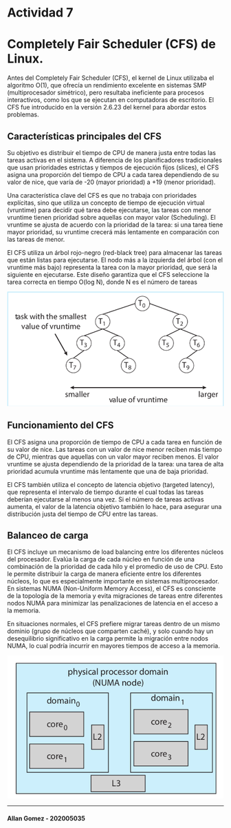 # Actividad 7
# Completely Fair Scheduler (CFS) de Linux.
Antes del Completely Fair Scheduler (CFS), el kernel de Linux utilizaba el algoritmo O(1), que ofrecía un rendimiento excelente en sistemas SMP (multiprocesador simétrico), pero resultaba ineficiente para procesos interactivos, como los que se ejecutan en computadoras de escritorio. El CFS fue introducido en la versión 2.6.23 del kernel para abordar estos problemas.

## Características principales del CFS
Su objetivo es distribuir el tiempo de CPU de manera justa entre todas las tareas activas en el sistema. A diferencia de los planificadores tradicionales que usan prioridades estrictas y tiempos de ejecución fijos (slices), el CFS asigna una proporción del tiempo de CPU a cada tarea dependiendo de su valor de nice, que varía de -20 (mayor prioridad) a +19 (menor prioridad).

Una característica clave del CFS es que no trabaja con prioridades explícitas, sino que utiliza un concepto de tiempo de ejecución virtual (vruntime) para decidir qué tarea debe ejecutarse, las tareas con menor vruntime tienen prioridad sobre aquellas con mayor valor (Scheduling).
El vruntime se ajusta de acuerdo con la prioridad de la tarea: si una tarea tiene mayor prioridad, su vruntime crecerá más lentamente en comparación con las tareas de menor. 

El CFS utiliza un árbol rojo-negro (red-black tree) para almacenar las tareas que están listas para ejecutarse. El nodo más a la izquierda del árbol (con el vruntime más bajo) representa la tarea con la mayor prioridad, que será la siguiente en ejecutarse. Este diseño garantiza que el CFS seleccione la tarea correcta en tiempo O(log N), donde N es el número de tareas

![arbool](img/red-black.png)
## Funcionamiento del CFS
El CFS asigna una proporción de tiempo de CPU a cada tarea en función de su valor de nice. Las tareas con un valor de nice menor reciben más tiempo de CPU, mientras que aquellas con un valor mayor reciben menos. El valor vruntime se ajusta dependiendo de la prioridad de la tarea: una tarea de alta prioridad acumula vruntime más lentamente que una de baja prioridad.

El CFS también utiliza el concepto de latencia objetivo (targeted latency), que representa el intervalo de tiempo durante el cual todas las tareas deberían ejecutarse al menos una vez. Si el número de tareas activas aumenta, el valor de la latencia objetivo también lo hace, para asegurar una distribución justa del tiempo de CPU entre las tareas.
## Balanceo de carga
El CFS incluye un mecanismo de load balancing entre los diferentes núcleos del procesador. Evalúa la carga de cada núcleo en función de una combinación de la prioridad de cada hilo y el promedio de uso de CPU. Esto le permite distribuir la carga de manera eficiente entre los diferentes núcleos, lo que es especialmente importante en sistemas multiprocesador. En sistemas NUMA (Non-Uniform Memory Access), el CFS es consciente de la topología de la memoria y evita migraciones de tareas entre diferentes nodos NUMA para minimizar las penalizaciones de latencia en el acceso a la memoria.

En situaciones normales, el CFS prefiere migrar tareas dentro de un mismo dominio (grupo de núcleos que comparten caché), y solo cuando hay un desequilibrio significativo en la carga permite la migración entre nodos NUMA, lo cual podría incurrir en mayores tiempos de acceso a la memoria.

![balanceo](img/balancing-load.png)

---
#### Allan Gomez - 202005035

